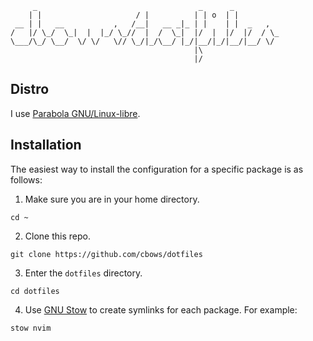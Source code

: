 ```
     _                                    _      _
    | |                     / |          | | o  | |
 __ | |   __           ,   /__|   __ _|_ | |    | |  _   ,
/   |/ \_/  \_|  |  |_/ \_//  |  /  \_|  |/  |  |/  |/  / \_
\___/\_/ \__/  \/ \/   \// \_/|_/\__/ |_/|__/|_/|__/|__/ \/
                                         |\
                                         |/
```

## Distro

I use [Parabola GNU/Linux-libre](https://www.parabola.nu/).

## Installation

The easiest way to install the configuration for a specific package is as follows:

1. Make sure you are in your home directory.

```
cd ~
```

2. Clone this repo.

```
git clone https://github.com/cbows/dotfiles
```

3. Enter the `dotfiles` directory.

```
cd dotfiles
```

4. Use [GNU Stow](https://www.gnu.org/software/stow/manual/stow.html) to create symlinks for each package. For example:

```
stow nvim
```
